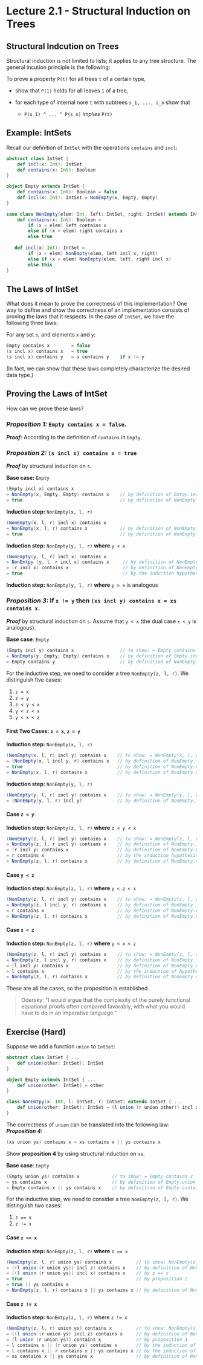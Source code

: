 # Lecture 2.1 - Structural Induction on Trees

## Structural Indcution on Trees
Structural induction is not limited to lists; it applies to any tree structure. The general incution principle is the following:

To prove a property `P(t)` for all trees `t` of a certain type,

* show that `P(1)` holds for all leaves `1` of a tree,
* for each type of internal nore `t` with subtrees `s_1, ..., s_n` show that

	* `P(s_1) ^ ... ^ P(s_n)` *implies* `P(t)` 

## Example: IntSets
Recall our definition of `IntSet` with the operations `contains` and `incl`:

```scala
abstract class IntSet {
	def incl(x: Int): IntSet
	def contains(x: Int): Boolean
}

object Empty extends IntSet {
	def contains(x: Int): Boolean = false
	def incl(x: Int): IntSet = NonEmpty(x, Empty, Empty)
}

case class NonEmpty(elem: Int, left: IntSet, right: IntSet) extends IntSet {
	def contains(x: Int): Boolean =
    	if (x < elem) left contains x
    	else if (x > elem) right contains x
   		else true
  
   def incl(x: Int): IntSet =
    	if (x < elem) NonEmpty(elem, left incl x, right)
    	else if (x > elem) NonEmpty(elem, left, right incl x)
    	else this
}
```

## The Laws of IntSet
What does it mean to prove the correctness of this implementation? One way to define and show the correctness of an implementation consists of proving the laws that it respects. In the case of `IntSet`, we have the following three laws:

For any set `s`, and elements `x` and `y`:

```scala
Empty contains x        = false
(s incl x) contains x   = true
(s incl x) contains y   = s contains y    if x != y
```
(In fact, we can show that these laws completely characterize the desired data type.)

## Proving the Laws of IntSet
How can we prove these laws?

### ***Proposition 1:*** `Empty contains x = false`.  
***Proof:*** According to the definition of `contains` in `Empty`.

### ***Propostion 2:*** `(s incl x) contains x = true`  
***Proof*** by structural induction on `s`.

**Base case:** `Empty`

```scala
(Empty incl x) contains x
= NonEmpty(x, Empty, Empty) contains x    // by definition of Emtpy.incl
= true                                    // by definition of NonEmpty.contains
```

**Induction step:** `NonEmpty(x, l, r)`

```scala
(NonEmpty(x, l, r) incl x) contains x
= NonEmpty(x, l, r) contains x            // by definition of NonEmpty.incl
= true                                    // by definition of NonEmpty.contains
```

**Induction step:** `NonEmpty(y, l, r)` **where** `y < x`

```scala 
(NonEmpty(y, l, r) incl x) contains x
= NonEmtpy (y, l, r incl x) contains x     // by definition of NonEmpty.incl
= (r incl x) contains x                    // by definition of NonEmpty.contains
= true                                     // by the induction hypothesis
```
**Induction step:** `NonEmpty(y, l, r)` **where** `y > x` is analogous

### ***Proposition 3:*** If `x != y` then `(xs incl y) contains x = xs contains x`.  
***Proof*** by structural induction on `s`. Assume that `y < x` (the dual case `x < y` is analogous).

**Base case**: `Empty`

```scala
(Empty incl y) contains x                 // to show: = Empty contains x
= NonEmpty(y, Empty, Empty) contains x    // by definition of Empty.incl
= Empty contains y                        // by definition of NonEmpty.contains
```

For the inductive step, we need to consider a tree `NonEmpty(z, l, r)`. We distinguish five cases:

1. `z = x`
2. `z = y`
3. `z < y < x`
4. `y < z < x`
5. `y < x < z`

#### First Two Cases: `z = x`, `z = y`
**Induction step:** `NonEmpty(x, l, r)`

```scala
(NonEmpty(x, l, r) incl y) contains x    // to show: = NonEmpty(x, l, r) contains x
= (NonEmpty(x, l incl y, r) contains x   // by definition of NonEmpty.incl
= true                                   // by definition of NonEmpty.contains
= NonEmpty(x, l, r) contains x           // by definition of NonEmpty.contains
```

**Induction step:** `NonEmpty(y, l, r)`

```scala
(NonEmpty(y, l, r) incl y) contains x    // to show: = NonEmpty(y, l, r) contains x
= (NonEmpty(y, l, r) incl y)             // by definition of NonEmpty.incl
```

#### Case `z < y`
**Induction step:** `NonEmpty(z, l, r)` **where** `z < y < x`

```scala
(NonEmpty(z, l, r) incl y) contains x    // to show: = NonEmpty(z, l, r) contains x
= NonEmpty(z, l, r incl y) contians x    // by definition of NonEmpty.incl
= (r incl y) contains x                  // by definition of NonEmpty.contains
= r contains x                           // by the induction hypothesis
= NonEmpty(z, l, r) contains x           // by definition of NonEmpty.contains
```

#### Case `y < z`
**Induction step:** `NonEmpty(z, l, r)` **where** `y < z < x`

```scala
(NonEmpty(z, l, r) incl y) contains x    // to show: = NonEmpty(z, l, r) contains x
= NonEmpty(z, l incl y, r) contains x    // by definition of NonEmpty.incl
= r contains x                           // by definition of NonEmpty.contains
= NonEmpty(z, l, r) contains x           // by definition of NonEmpty.contains
```

#### Case `x < z`
**Induction step:** `NonEmpty(z, l, r)` **where** `y < x < z`

```scala
(NonEmpty(z, l, r) incl y) contains x    // to show: = NonEmpty(z, l, r) contains x
= NonEmpty(z, l incl y, r) contains x    // by definition of NonEmpty.incl
= (l incl y) contains x                  // by definition of NonEmpty.contains
= l contains x                           // by the induction of hypothesis
= NonEmpty(z, l, r) contains x           // by definition of NonEmpty.contains
```
These are all the cases, so the proposition is established. 

> Odersky: "I would argue that the complexity of the purely functional equational proofs often compared favorably, with what you would have to do in an imperative language."

## Exercise (Hard)
Suppose we add a function `union` to `IntSet`:

```scala
abstract class IntSet { ...
	def union(other: IntSet): IntSet
}

object Empty extends IntSet { ...
	def union(other: IntSet) = other
}

class NonEmtpy(x: Int, l: IntSet, r: IntSet) extends IntSet { ...
	def union(other: IntSet): IntSet = (l union (r union other)) incl x
}
```

The correctness of `union` can be translated into the following law:  
***Proposition 4:***

```scala
(xs union ys) contains x = xs contains x || ys contains x 
```
Show **proposition 4** by using structural induction on `xs`.

**Base case**: `Empty`

```scala
(Empty union ys) contains x            // to show: = Empty contains x || ys contains x
= ys contains x                        // by definition of Empty.union
= Empty contains x || ys contains x    // by definition of Empty.contains
```

For the inductive step, we need to consider a tree `NonEmpty(z, l, r)`. We distinguish two cases:

1. `z == x`
2. `z != x`

#### Case `z == x`
**Induction step:** `NonEmpty(z, l, r)` **where** `z == x`

```scala
(NonEmpty(z, l, r) union ys) contains x         // to show: NonEmpty(z, l, r) contains x || ys contains x
= ((l union (r union ys)) incl z) contains x    // by definition of NonEmpty.union
= ((l union (r union ys)) incl x) contains x    // by z == x
= true                                          // by proposition 2
= true || ys contains x
= NonEmpty(z, l, r) contains x || ys contains x // by definition of NonEmtpy.contains
```

#### Case `z != x`
**Induction step:** `NonEmtpy(z, l, r)` where `z != x`

```scala
(NonEmpty(z, l, r) union ys) contains x         // to show: NonEmpty(z, l, r) contains x || ys contains x 
= ((l union (r union ys) incl z) contains x     // by definition of NonEmpty.union
= (l union (r union ys)) contains x             // by proposition 3
= l contains x || (r union ys) contains x       // by the induction of hypothesis
= l contains x || r contains x || ys contains x // by the induction of hypothesis
= xs contains x || ys contains x                // by definition of NonEmpty.contains
```